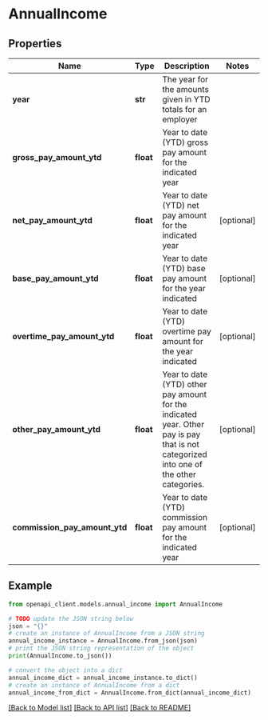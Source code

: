 # AnnualIncome


## Properties

Name | Type | Description | Notes
------------ | ------------- | ------------- | -------------
**year** | **str** | The year for the amounts given in YTD totals for an employer | 
**gross_pay_amount_ytd** | **float** | Year to date (YTD) gross pay amount for the indicated year | 
**net_pay_amount_ytd** | **float** | Year to date (YTD) net pay amount for the indicated year | [optional] 
**base_pay_amount_ytd** | **float** | Year to date (YTD) base pay amount for the year indicated | [optional] 
**overtime_pay_amount_ytd** | **float** | Year to date (YTD) overtime pay amount for the year indicated | [optional] 
**other_pay_amount_ytd** | **float** | Year to date (YTD) other pay amount for the indicated year. Other pay is pay that is not categorized into one of the other categories. | [optional] 
**commission_pay_amount_ytd** | **float** | Year to date (YTD) commission pay amount for the indicated year | [optional] 

## Example

```python
from openapi_client.models.annual_income import AnnualIncome

# TODO update the JSON string below
json = "{}"
# create an instance of AnnualIncome from a JSON string
annual_income_instance = AnnualIncome.from_json(json)
# print the JSON string representation of the object
print(AnnualIncome.to_json())

# convert the object into a dict
annual_income_dict = annual_income_instance.to_dict()
# create an instance of AnnualIncome from a dict
annual_income_from_dict = AnnualIncome.from_dict(annual_income_dict)
```
[[Back to Model list]](../README.md#documentation-for-models) [[Back to API list]](../README.md#documentation-for-api-endpoints) [[Back to README]](../README.md)


